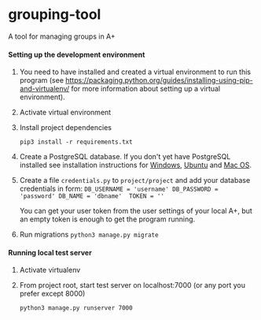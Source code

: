 # grouping-tool
A tool for managing groups in A+

#### Setting up the development environment
1. You need to have installed and created a virtual environment to run this program (see https://packaging.python.org/guides/installing-using-pip-and-virtualenv/ for more information about setting up a virtual environment).

2. Activate virtual environment

3. Install project dependencies

    `pip3 install -r requirements.txt`
    
4. Create a PostgreSQL database. If you don't yet have PostgreSQL installed see installation instructions for [Windows](http://www.postgresqltutorial.com/install-postgresql/),
[Ubuntu](https://www.digitalocean.com/community/tutorials/how-to-install-and-use-postgresql-on-ubuntu-16-04) and [Mac OS](https://medium.com/@Umesh_Kafle/postgresql-and-postgis-installation-in-mac-os-87fa98a6814d).

5. Create a file `credentials.py` to `project/project` and add your database credentials in form:
`DB_USERNAME = 'username'
    DB_PASSWORD = 'password'
    DB_NAME = 'dbname' 
    TOKEN = ''`
    
   You can get your user token from the user settings of your local A+,
   but an empty token is enough to get the program running. 
 
5. Run migrations
    `python3 manage.py migrate`

#### Running local test server
1. Activate virtualenv
  
2. From project root, start test server on localhost:7000 (or any port you prefer except 8000)

    `python3 manage.py runserver 7000`
